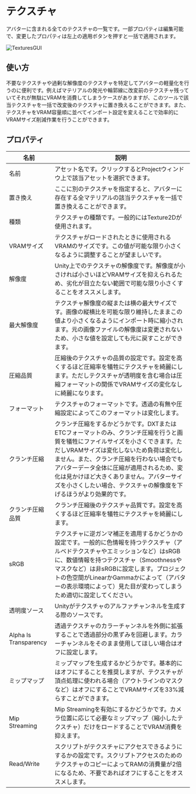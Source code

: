﻿# テクスチャ

アバターに含まれる全てのテクスチャの一覧です。一部プロパティは編集可能で、変更したプロパティは左上の適用ボタンを押すと一括で適用されます。

![TexturesGUI](/images/ja_JP/TexturesGUI.png "TexturesGUI")
## 使い方

不要なテクスチャや過剰な解像度のテクスチャを特定してアバターの軽量化を行うのに便利です。例えばマテリアルの発光や輪郭線に改変前のテクスチャ残っていてそれが無駄にVRAMを消費してしまうケースがありますが、このツールで該当テクスチャを一括で改変後のテクスチャに置き換えることができます。また、テクスチャをVRAM容量順に並べてインポート設定を変えることで効率的にVRAMサイズ削減作業を行うことができます。

## プロパティ

|名前|説明|
|-|-|
|名前|アセット名です。クリックするとProjectウィンドウ上で該当アセットを選択できます。|
|置き換え|ここに別のテクスチャを指定すると、アバターに存在する全マテリアルの該当テクスチャを一括で置き換えることができます。|
|種類|テクスチャの種類です。一般的にはTexture2Dが使用されます。|
|VRAMサイズ|テクスチャがロードされたときに使用されるVRAMのサイズです。この値が可能な限り小さくなるように調整することが望ましいです。|
|解像度|Unity上でのテクスチャの解像度です。解像度が小さければ小さいほどVRAMサイズを抑えられるため、劣化が目立たない範囲で可能な限り小さくすることをオススメします。|
|最大解像度|テクスチャ解像度の縦または横の最大サイズです。画像の縦横比を可能な限り維持したままこの値より小さくなるようにインポート時に縮小されます。元の画像ファイルの解像度は変更されないため、小さな値を設定しても元に戻すことができます。|
|圧縮品質|圧縮後のテクスチャの品質の設定です。設定を高くするほど圧縮率を犠牲にテクスチャを綺麗にします。ただしテクスチャが透明度を含む場合は圧縮フォーマットの関係でVRAMサイズの変化なしに綺麗になります。|
|フォーマット|テクスチャのフォーマットです。透過の有無や圧縮設定によってこのフォーマットは変化します。|
|クランチ圧縮|クランチ圧縮をするかどうかです。DXTまたはETCフォーマットのみ、クランチ圧縮を行うと画質を犠牲にファイルサイズを小さくできます。ただしVRAMサイズは変化しないため負荷は変化しません。また、クランチ圧縮を行わない場合でもアバターデータ全体に圧縮が適用されるため、変化は見かけほど大きくありません。アバターサイズを小さくしたい場合、テクスチャの解像度を下げるほうがより効果的です。|
|クランチ圧縮品質|クランチ圧縮後のテクスチャ品質です。設定を高くするほど圧縮率を犠牲にテクスチャを綺麗にします。|
|sRGB|テクスチャに逆ガンマ補正を適用するかどうかの設定です。一般的に色情報を持つテクスチャ（アルベドテクスチャやエミッションなど）はsRGBに、数値情報を持つテクスチャ（Smoothnessやマスクなど）は非sRGBに設定します。プロジェクトの色空間がLinearかGammaかによって（アバターの表示環境によって）見た目が変わってしまうため適切に設定してください。|
|透明度ソース|Unityがテクスチャのアルファチャンネルを生成する際のソースです。|
|Alpha Is Transparency|透過テクスチャのカラーチャンネルを外側に拡張することで透過部分の黒ずみを回避します。カラーチャンネルをそのまま使用してほしい場合はオフに設定します。|
|ミップマップ|ミップマップを生成するかどうかです。基本的にはオフにすることを推奨しますが、テクスチャが頂点処理に使われる場合（アウトラインのマスクなど）はオフにすることでVRAMサイズを33%減らすことができます。|
|Mip Streaming|Mip Streamingを有効にするかどうかです。カメラ位置に応じて必要なミップマップ（縮小したテクスチャ）だけをロードすることでVRAM消費を抑えます。|
|Read/Write|スクリプトがテクスチャにアクセスできるようにするかの設定です。スクリプトアクセスのためのテクスチャのコピーによってRAMの消費量が2倍になるため、不要であればオフにすることをオススメします。|

